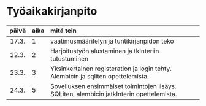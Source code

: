 # Työaikakirjanpito

| päivä | aika | mitä tein  |
| :----:|:-----| :-----|
| 17.3. | 1    | vaatimusmääritelyn ja tuntikirjanpidon teko |
| 22.3. | 2    | Harjoitustyön alustaminen ja tkInteriin tutustuminen |
| 23.3. | 3    | Yksinkertainen registeration ja login tehty. Alembicin ja sqliten opettelemista. |
| 24.3. | 5    | Sovelluksen ensimmäiset toimintojen lisäys. SQLiten, alembicin jatkInterin opettelemista.|